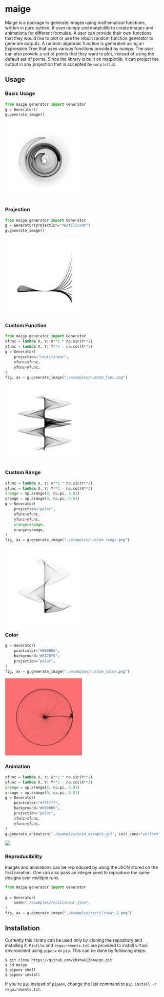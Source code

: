 # maige
Maige is a package to generate images using mathematical functions, written in pure python. It uses numpy and matplotlib to create images and animations for different formulae. A user can provide their own functions that they would like to plot or use the inbuilt random function generator to generate outputs. A random algebraic function is generated using an Expression Tree that uses various functions provided by numpy. The user can also provide a set of points that they want to plot, instead of using the default set of points. Since the library is built on matplotlib, it can project the output in any projection that is accepted by `matplotlib`.

## Usage
### Basic Usage

``` python
from maige.generator import Generator
g = Generator()
g.generate_image()
```

<!-- ![](./examples/ghost.png) -->
<img src="https://github.com/chahak13/maige/blob/main/examples/ghost.png" width="50%">

### Projection

``` python
from maige.generator import Generator
g = Generator(projection="rectilinear")
g.generate_image()
```

<!-- ![](./examples/rectilinear.png) -->
<img src="https://github.com/chahak13/maige/blob/main/examples/rectilinear.png" width="50%">

### Custom Function

``` python
from maige.generator import Generator
xfunc = lambda X, Y: X**2 * np.sin(Y**2)
yfunc = lambda X, Y: Y**3 - np.cos(X**2)
g = Generator(
    projection="rectilinear",
    xfunc=xfunc,
    yfunc=yfunc,
)
fig, ax = g.generate_image("./examples/custom_func.png")
```
<!-- ![](./examples/custom_func.png) -->
<img src="https://github.com/chahak13/maige/blob/main/examples/custom_func.png" width="50%">

### Custom Range

``` python
xfunc = lambda X, Y: X**2 * np.sin(Y**2)
yfunc = lambda X, Y: Y**3 - np.cos(X**2)
xrange = np.arange(0, np.pi, 0.01)
yrange = np.arange(0, np.pi, 0.01)
g = Generator(
    projection="polar",
    xfunc=xfunc,
    yfunc=yfunc,
    xrange=xrange,
    yrange=yrange,
)
fig, ax = g.generate_image("./examples/custom_range.png")
```

<!-- ![](./examples/custom_range.png) -->
<img src="https://github.com/chahak13/maige/blob/main/examples/custom_range.png" width="50%">

### Color

``` python
g = Generator(
    pointcolor="#000000",
    background="#FA7070",
    projection="polar",
)
fig, ax = g.generate_image("./examples/custom_color.png")
```
<!-- ![](./examples/custom_color.png) -->
<img src="https://github.com/chahak13/maige/blob/main/examples/custom_color.png" width="50%">

### Animation

``` python
xfunc = lambda X, Y: X**2 * np.sin(Y**2)
yfunc = lambda X, Y: Y**3 - np.cos(X**2)
xrange = np.arange(0, np.pi, 0.01)
yrange = np.arange(0, np.pi, 0.01)
g = Generator(
    pointcolor="#ffffff",
    background="#000000",
    projection="polar",
    xfunc=xfunc,
    yfunc=yfunc,
)
g.generate_animation("./examples/anim_example.gif", init_cond="uniform")
```

<!-- ![](./examples/anim_example_compressed.gif) -->
<img src="https://github.com/chahak13/maige/blob/main/examples/anim_example_compressed.gif" width="50%">

### Reproducibility

Images and animations can be reproduced by using the JSON stored on the first creation. One can also pass an integer seed to reproduce the same designs over multiple runs.
``` python
from maige.generator import Generator

g = Generator(
    seed="./examples/rectilinear.json",
)
fig, ax = g.generate_image("./examples/rectilinear_2.png")
```

## Installation

Currently this library can be used only by cloning the repository and installing it. `Pipfile` and `requirements.txt` are provided to install virtual environment using `pipenv` or `pip`. This can be done by following steps:

``` shell
$ git clone https://github.com/chahak13/maige.git
$ cd maige
$ pipenv shell
$ pipenv install
```

If you're `pip` instead of `pipenv`, change the last command to `pip install -r requirements.txt`.
